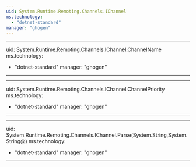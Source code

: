 ```yaml
---
uid: System.Runtime.Remoting.Channels.IChannel
ms.technology: 
  - "dotnet-standard"
manager: "ghogen"
---
```


---
uid: System.Runtime.Remoting.Channels.IChannel.ChannelName
ms.technology: 
  - "dotnet-standard"
manager: "ghogen"
---

---
uid: System.Runtime.Remoting.Channels.IChannel.ChannelPriority
ms.technology: 
  - "dotnet-standard"
manager: "ghogen"
---

---
uid: System.Runtime.Remoting.Channels.IChannel.Parse(System.String,System.String@)
ms.technology: 
  - "dotnet-standard"
manager: "ghogen"
---
